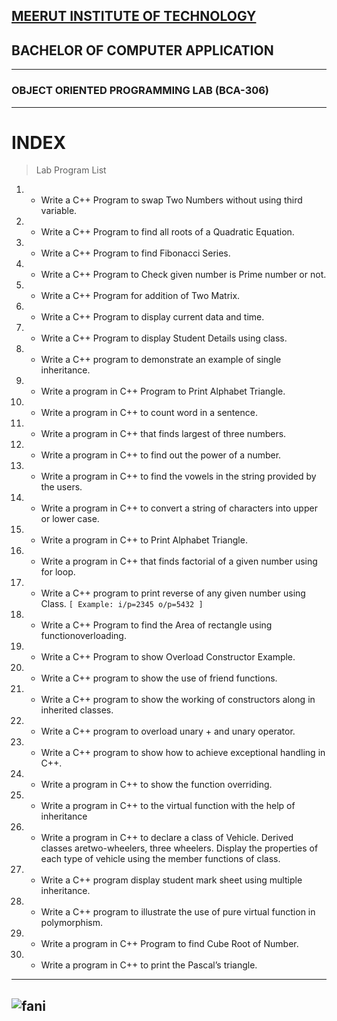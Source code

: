 [MEERUT INSTITUTE OF TECHNOLOGY](https://mitmeerut.ac.in/)
---
## BACHELOR OF COMPUTER APPLICATION
---
### OBJECT ORIENTED PROGRAMMING LAB (BCA-306)
---
# INDEX
> Lab Program List
                
1. * Write a C++ Program to swap Two Numbers without using third variable.
2. * Write a C++ Program to find all roots of a Quadratic Equation.
3. * Write a C++ Program to find Fibonacci Series.
4. * Write a C++ Program to Check given number is Prime number or not.
5. * Write a C++ Program for addition of Two Matrix.
6. * Write a C++ Program to display current data and time.
7. * Write a C++ Program to display Student Details using class.
8. * Write a C++ program to demonstrate an example of single inheritance.
9. * Write a program in C++ Program to Print Alphabet Triangle. 
10. * Write a program in C++ to count word in a sentence.
11. * Write a program in C++ that finds largest of three numbers.
12. * Write a program in C++ to find out the power of a number.
13. * Write a program in C++ to find the vowels in the string provided by the users.
14. * Write a program in C++ to convert a string of characters into upper or lower case.
15. * Write a program in C++ to Print Alphabet Triangle.
16. * Write a program in C++ that finds factorial of a given number using for loop.
17. * Write a C++ program to print reverse of any given number using Class. 
           `[ Example: i/p=2345 o/p=5432 ]`
18. * Write a C++ Program to find the Area of rectangle using functionoverloading.
19. * Write a C++ Program to show Overload Constructor Example.
20. * Write a C++ program to show the use of friend functions.
21. * Write a C++ program to show the working of constructors along in inherited classes.
22. * Write a C++ program to overload unary + and unary operator.
23. * Write a C++ program to show how to achieve exceptional handling in C++.
24. * Write a program in C++ to show the function overriding.
25. * Write a program in C++ to the virtual function with the help of inheritance
26. * Write a program in C++ to declare a class of Vehicle. Derived classes aretwo-wheelers, three wheelers. Display the properties of each type of vehicle using the member functions of class.
27. * Write a C++ program display student mark sheet using multiple inheritance.
28. * Write a C++ program to illustrate the use of pure virtual function in polymorphism.
29. * Write a program in C++ Program to find Cube Root of Number.
30. * Write a program in C++ to print the Pascal’s triangle.
---
![fani](https://th.bing.com/th/id/R.f0c6c10d8450b334a057434c148a1ba5?rik=Q1wJS87A%2b8Ouzw&riu=http%3a%2f%2fmedia.giphy.com%2fmedia%2fyYSSBtDgbbRzq%2fgiphy.gif&ehk=sQ1c2nQdCY%2b9UaceO%2fGxmxajt4tLel5X43QMg15LaHY%3d&risl=1&pid=ImgRaw&r=0)
---